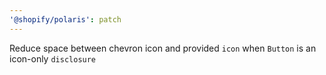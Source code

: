 ```yaml
---
'@shopify/polaris': patch
---
```


Reduce space between chevron icon and provided `icon` when `Button` is an icon-only `disclosure`
